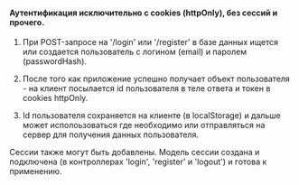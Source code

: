 #### Аутентификация исключительно с cookies (httpOnly), без сессий и прочего.

1. При POST-запросе на '/login' или '/register' в базе данных ищется или создается пользователь с логином (email) и паролем (passwordHash).

2. После того как приложение успешно получает объект пользователя - на клиент посылается id пользователя в теле ответа и токен в cookies httpOnly.

3. Id пользователя сохраняется на клиенте (в localStorage) и дальше может исполоьзоваться где необходимо или отправляться на сервер для получения данных пользователя.

Сессии также могут быть добавлены. Модель сессии создана и подключена (в контроллерах 'login', 'register' и 'logout') и готова к применению.
